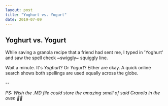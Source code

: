 ```yaml
---
layout: post
title: "Yoghurt vs. Yogurt"
date: 2019-07-09
---
```


## Yoghurt vs. Yogurt

While saving a granola recipe that a friend had sent me, I typed in 'Yoghurt' and saw the spell check ~swiggly~ squiggly line. 

Wait a minute.
It's _Yoghurt_? Or _Yogurt_? Either are okay. A quick online search shows both spellings are used equally across the globe.

--

_PS: Wish the .MD file could store the amazing smell of said Granola in the oven 👃🏽_
